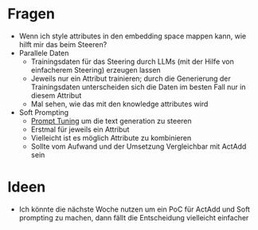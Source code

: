 # Fragen

- Wenn ich style attributes in den embedding space mappen kann, wie hilft mir das beim Steeren?
- Parallele Daten
	- Trainingsdaten für das Steering durch LLMs (mit der Hilfe von einfacherem Steering) erzeugen lassen
	- Jeweils nur ein Attribut trainieren; durch die Generierung der Trainingsdaten unterscheiden sich die Daten im besten Fall nur in diesem Attribut
	- Mal sehen, wie das mit den knowledge attributes wird
- Soft Prompting
	- [Prompt Tuning](https://huggingface.co/docs/peft/conceptual_guides/prompting#prompt-tuning)  um die text generation zu steeren
	- Erstmal für jeweils ein Attribut
	- Vielleicht ist es möglich Attribute zu kombinieren
	- Sollte vom Aufwand und der Umsetzung Vergleichbar mit ActAdd sein

# Ideen

- Ich könnte die nächste Woche nutzen um ein PoC für ActAdd und Soft prompting zu machen, dann fällt die Entscheidung vielleicht einfacher